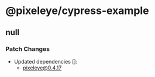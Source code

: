 # @pixeleye/cypress-example

## null

### Patch Changes

- Updated dependencies []:
  - pixeleye@0.4.17
